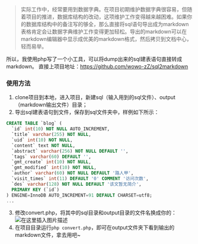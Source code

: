 > 实际工作中，经常要用到数据字典。在项目初期维护数据字典很容易，但随着项目的推进，数据库结构的改动，这项维护工作变得越来越困难。如果你的数据库结构中的备注写的够全，那么直接将sql语句导出成为markdown表格肯定会让数据字典维护工作变得更加轻松。导出的markdown可以在markdown编辑器中显示成优美的markdown格式，然后拷贝到文档中心，轻而易举。

所以，我使用php写了一个小工具，可以将dump出来的sql建表语句直接转成markdown。
直接上项目地址：https://github.com/wowo-zZ/sql2markdown

### 使用方法
1. clone项目到本地，进入项目，新建sql（输入用到的sql文件）、output（markdown输出文件）目录；
2. 导出sql建表语句到文件，保存到sql文件夹中，样例如下所示：
```sql
CREATE TABLE `blog` (
  `id` int(10) NOT NULL AUTO_INCREMENT,
  `title` varchar(255) NOT NULL,
  `uid` int(10) NOT NULL,
  `content` text NOT NULL,
  `abstract` varchar(256) NOT NULL DEFAULT '',
  `tags` varchar(60) DEFAULT '',
  `gmt_create` int(10) NOT NULL,
  `gmt_modified` int(10) NOT NULL,
  `author` varchar(60) NOT NULL DEFAULT '路人甲',
  `visit_times` int(11) DEFAULT '0' COMMENT '访问次数',
  `des` varchar(128) NOT NULL DEFAULT '该文暂无简介',
  PRIMARY KEY (`id`)
) ENGINE=InnoDB AUTO_INCREMENT=91 DEFAULT CHARSET=utf8;
...
```
3. 修改convert.php，将其中的sql目录和output目录的文件名换成你的：
![在这里插入图片描述](https://img-blog.csdnimg.cn/20190418154105770.png?x-oss-process=image/watermark,type_ZmFuZ3poZW5naGVpdGk,shadow_10,text_aHR0cHM6Ly9pZGlvdC5ibG9nLmNzZG4ubmV0,size_16,color_FFFFFF,t_70)
4. 在项目目录运行`php convert.php`，即可在output文件夹下看到输出的markdown文件，拿去用吧~
